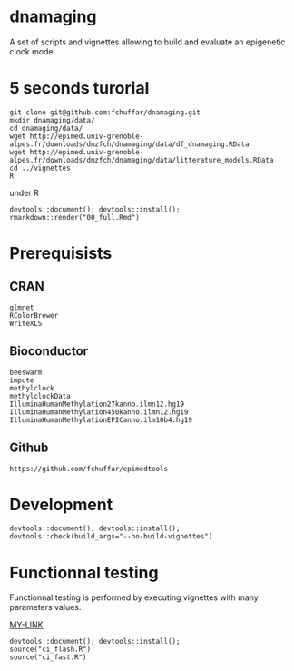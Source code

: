 # dnamaging
A set of scripts and vignettes allowing to build and evaluate an epigenetic clock model.



# 5 seconds turorial

```
git clone git@github.com:fchuffar/dnamaging.git
mkdir dnamaging/data/
cd dnamaging/data/
wget http://epimed.univ-grenoble-alpes.fr/downloads/dmzfch/dnamaging/data/df_dnamaging.RData
wget http://epimed.univ-grenoble-alpes.fr/downloads/dmzfch/dnamaging/data/litterature_models.RData
cd ../vignettes
R
```

under R

```
devtools::document(); devtools::install();
rmarkdown::render("00_full.Rmd")
```

# Prerequisists

## CRAN

``` 
glmnet
RColorBrewer
WriteXLS
```


## Bioconductor
    
```
beeswarm
impute
methylclock
methylclockData
IlluminaHumanMethylation27kanno.ilmn12.hg19
IlluminaHumanMethylation450kanno.ilmn12.hg19
IlluminaHumanMethylationEPICanno.ilm10b4.hg19  
```


  
## Github

```
https://github.com/fchuffar/epimedtools

```

# Development

```
devtools::document(); devtools::install(); devtools::check(build_args="--no-build-vignettes")
```


# Functionnal testing

Functionnal testing is performed by executing vignettes with many parameters values.

[MY-LINK](vignettes/ci.R)

```
devtools::document(); devtools::install();
source("ci_flash.R")
source("ci_fast.R")
```

